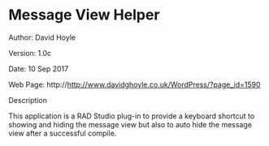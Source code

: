# Message View Helper

Author: David Hoyle

Version: 1.0c

Date:    10 Sep 2017

Web Page: http://http://www.davidghoyle.co.uk/WordPress/?page_id=1590



Description

This application is a RAD Studio plug-in to provide a keyboard shortcut to showing and hiding
the message view but also to auto hide the message view after a successful compile.
